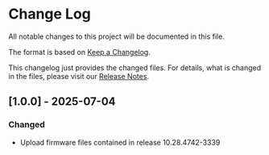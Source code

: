 # Change Log
All notable changes to this project will be documented in this file.

The format is based on [Keep a Changelog](http://keepachangelog.com/).

This changelog just provides the changed files. For details, what is changed in the files, please visit our [Release Notes](https://www.bosch-smarthome.com/de/de/service/aktuelle-meldungen/release-infos/).

## [1.0.0] - 2025-07-04
### Changed
- Upload firmware files contained in release 10.28.4742-3339
